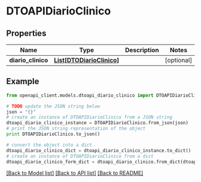 # DTOAPIDiarioClinico



## Properties

Name | Type | Description | Notes
------------ | ------------- | ------------- | -------------
**diario_clinico** | [**List[DTODiarioClinico]**](DTODiarioClinico.md) |  | [optional] 

## Example

```python
from openapi_client.models.dtoapi_diario_clinico import DTOAPIDiarioClinico

# TODO update the JSON string below
json = "{}"
# create an instance of DTOAPIDiarioClinico from a JSON string
dtoapi_diario_clinico_instance = DTOAPIDiarioClinico.from_json(json)
# print the JSON string representation of the object
print DTOAPIDiarioClinico.to_json()

# convert the object into a dict
dtoapi_diario_clinico_dict = dtoapi_diario_clinico_instance.to_dict()
# create an instance of DTOAPIDiarioClinico from a dict
dtoapi_diario_clinico_form_dict = dtoapi_diario_clinico.from_dict(dtoapi_diario_clinico_dict)
```
[[Back to Model list]](../README.md#documentation-for-models) [[Back to API list]](../README.md#documentation-for-api-endpoints) [[Back to README]](../README.md)


